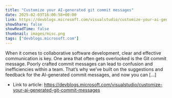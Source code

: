 ```yaml
---
title: "Customize your AI-generated git commit messages"
date: 2025-02-03T16:00:58+00:00
link: https://devblogs.microsoft.com/visualstudio/customize-your-ai-generated-git-commit-messages
showShare: false
showReadTime: false
thumbnail: images/misc.png
tags: ["devblogs.microsoft.com"]
---
```

When it comes to collaborative software development, clear and effective communication is key. One area that often gets overlooked is the Git commit message. Poorly crafted commit messages can lead to confusion and inefficiencies within a team. That’s why we’ve built on the suggestions and feedback for the AI-generated commit messages, and now you can […]

- Link to article: https://devblogs.microsoft.com/visualstudio/customize-your-ai-generated-git-commit-messages